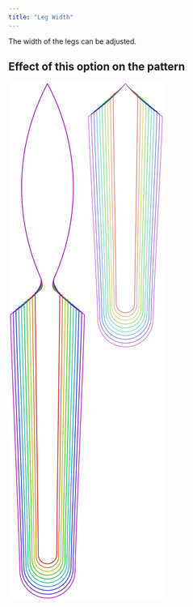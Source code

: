 ```yaml
---
title: "Leg Width"
---
```


The width of the legs can be adjusted.



## Effect of this option on the pattern
![This image shows the effect of this option by superimposing several variants that have a different value for this option](octoplushy_legwidth_sample.svg "Effect of this option on the pattern")
